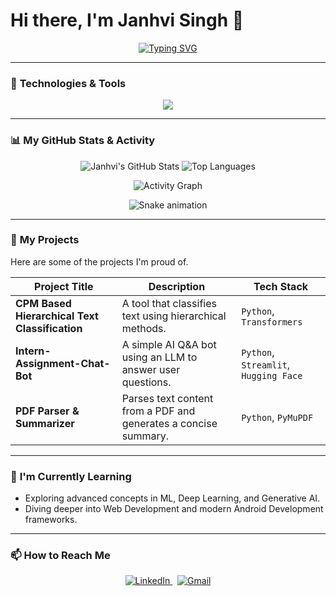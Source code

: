 # Hi there, I'm Janhvi Singh 👋

<p align="center">
  <a href="https://git.io/typing-svg">
    <img src="https://readme-typing-svg.demolab.com?font=Fira+Code&weight=700&size=25&pause=1000&color=F70000&background=00000000&center=true&vCenter=true&width=435&lines=Passionate+AI%2FML+Developer;Android+%26+Web+Enthusiast;Always+Learning+%26+Building" alt="Typing SVG" />
  </a>
</p>

---

### 🔧 **Technologies & Tools**

<p align="center">
  <a href="https://skillicons.dev">
    <img src="https://skillicons.dev/icons?i=python,java,kotlin,dart,firebase,mysql,git,github,docker,vscode&perline=5" />
  </a>
</p>

---

### 📊 **My GitHub Stats & Activity**

<p align="center">
  <img src="https://github-readme-stats.vercel.app/api?username=janhvisingh22&show_icons=true&theme=radical&hide_border=true&count_private=true" alt="Janhvi's GitHub Stats" />
  <img src="https://github-readme-stats.vercel.app/api/top-langs/?username=janhvisingh22&layout=compact&theme=tokyonight&hide_border=true" alt="Top Languages" />
</p>

<p align="center">
  <img src="https://github-readme-activity-graph.vercel.app/graph?username=janhvisingh22&theme=dracula" alt="Activity Graph" />
</p>

<p align="center">
  <img src="https://github.com/janhvisingh22/janhvisingh22/blob/output/github-contribution-grid-snake.svg" alt="Snake animation" />
</p>

---

### 🔭 **My Projects**

Here are some of the projects I'm proud of.

| Project Title                                      | Description                                                                  | Tech Stack                         |
| -------------------------------------------------- | ---------------------------------------------------------------------------- | ---------------------------------- |
| **CPM Based Hierarchical Text Classification** | A tool that classifies text using hierarchical methods.                      | `Python`, `Transformers`           |
| **Intern-Assignment-Chat-Bot** | A simple AI Q&A bot using an LLM to answer user questions.                   | `Python`, `Streamlit`, `Hugging Face`|
| **PDF Parser & Summarizer** | Parses text content from a PDF and generates a concise summary.              | `Python`, `PyMuPDF`                |

---

### 🌱 **I'm Currently Learning**

- Exploring advanced concepts in ML, Deep Learning, and Generative AI.
- Diving deeper into Web Development and modern Android Development frameworks.

---

### 📫 **How to Reach Me**

<p align="center">
  <a href="https://www.linkedin.com/in/janhvi-singh-0606b3251/" target="_blank">
    <img src="https://img.shields.io/badge/LinkedIn-0077B5?style=for-the-badge&logo=linkedin&logoColor=white" alt="LinkedIn">
  </a>
  &nbsp;
  <a href="mailto:janhvisingh1711@gmail.com">
    <img src="https://img.shields.io/badge/Gmail-D14836?style=for-the-badge&logo=gmail&logoColor=white" alt="Gmail">
  </a>
</p>
